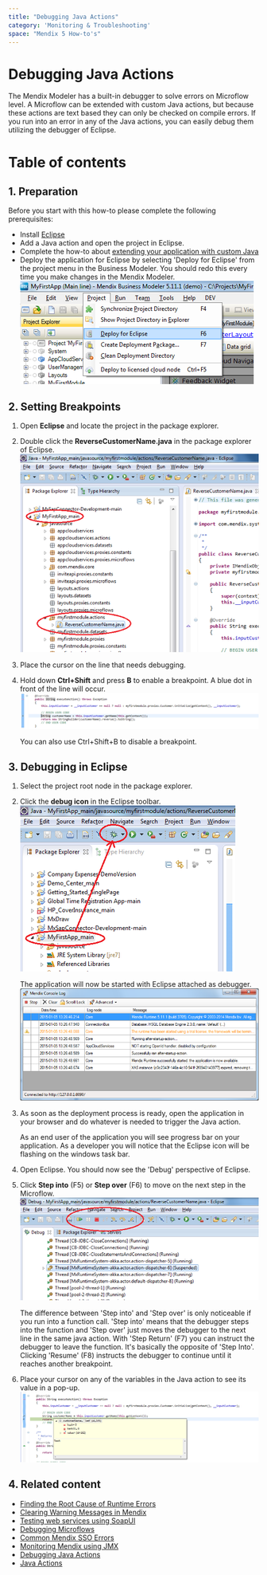 ```yaml
---
title: "Debugging Java Actions"
category: 'Monitoring & Troubleshooting'
space: "Mendix 5 How-to's"
---
```

# Debugging Java Actions

The Mendix Modeler has a built-in debugger to solve errors on Microflow level. A Microflow can be extended with custom Java actions, but because these actions are text based they can only be checked on compile errors. If you run into an error in any of the Java actions, you can easily debug them utilizing the debugger of Eclipse.

# Table of contents

## 1\. Preparation

Before you start with this how-to please complete the following prerequisites:

*   Install [Eclipse](https://eclipse.org/)
*   Add a Java action and open the project in Eclipse.
*   Complete the how-to about [extending your application with custom Java](Extending+Your+Application+with+Custom+Java)
*   Deploy the application for Eclipse by selecting 'Deploy for Eclipse' from the project menu in the Business Modeler. You should redo this every time you make changes in the Mendix Modeler.
    ![](attachments/8784371/8946361.png)

## 2\. Setting Breakpoints

1.  Open **Eclipse** and locate the project in the package explorer.
2.  Double click the **ReverseCustomerName.java** in the package explorer of Eclipse.
    ![](attachments/8784371/8946365.png)
3.  Place the cursor on the line that needs debugging.
4. Hold down **Ctrl+Shift** and press **B** to enable a breakpoint. A blue dot in front of the line will occur. 
    ![](attachments/8784376/8946464.png)

    You can also use Ctrl+Shift+B to disable a breakpoint.

## 3\. Debugging in Eclipse

1.  Select the project root node in the package explorer.
2.  Click the **debug icon** in the Eclipse toolbar.
    ![](attachments/8784376/8946461.png)

    The application will now be started with Eclipse attached as debugger.
    ![](attachments/8784376/8946465.png)
3.  As soon as the deployment process is ready, open the application in your browser and do whatever is needed to trigger the Java action.

    As an end user of the application you will see progress bar on your application. As a developer you will notice that the Eclipse icon will be flashing on the windows task bar.
4.  Open Eclipse. You should now see the 'Debug' perspective of Eclipse.
5. Click **Step into** (F5) or **Step over** (F6) to move on the next step in the Microflow.
    ![](attachments/8784376/8946467.png)

    The difference between 'Step into' and 'Step over' is only noticeable if you run into a function call. 'Step into' means that the debugger steps into the function and 'Step over' just moves the debugger to the next line in the same java action.
    With 'Step Return' (F7) you can instruct the debugger to leave the function. It's basically the opposite of 'Step Into'.
    Clicking 'Resume' (F8) instructs the debugger to continue until it reaches another breakpoint.

6. Place your cursor on any of the variables in the Java action to see its value in a pop-up.
    ![](attachments/8784376/8946466.png)

## 4\. Related content

*   [Finding the Root Cause of Runtime Errors](Finding+the+Root+Cause+of+Runtime+Errors)
*   [Clearing Warning Messages in Mendix](Clearing+Warning+Messages+in+Mendix)
*   [Testing web services using SoapUI](Testing+web+services+using+SoapUI)
*   [Debugging Microflows](Debugging+Microflows)
*   [Common Mendix SSO Errors](Common+Mendix+SSO+Errors)
*   [Monitoring Mendix using JMX](Monitoring+Mendix+using+JMX)
*   [Debugging Java Actions](Debugging+Java+Actions)
*   [Java Actions](/refguide5/Java+Actions)
